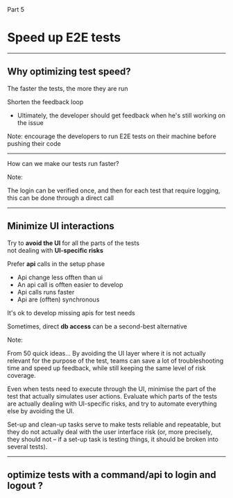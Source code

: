 

<!-- .slide: id="good-tests" class="slide--part-title slide--vcenter" -->

<div class="part-title">
  <span class="text-level-3">Part 5</span>
  <h1>Speed up E2E tests</h1>
</div>

---

## Why optimizing test speed?

<p class="fragment mt-500">The faster the tests, the more they are run

<div class="fragment mt-200">
  <p>Shorten the feedback loop
  <ul>
    <li>Ultimately, the developer should get feedback when he's still working on the issue
  </ul>
</div>

Note:
encourage the developers to run E2E tests on their machine before pushing their code

---

<!-- .slide: class="slide--vcenter" -->

<div class="bubble bubble-bottom-left">
  <i class="emo emo-36 emoji-nerd_face"></i>
  <span class="bubble__text">How can we make our tests run faster?</span>
</div>

Note:

The login can be verified once, and then for each test that require logging, this can be done through a direct call

---

## Minimize UI interactions

<p class="fragment">Try to <strong>avoid the UI</strong> for all the parts of the tests <br> not dealing with <strong>UI-specific risks</strong>

<div class="fragment mt-100">
  <p>Prefer <strong>api</strong> calls in the setup phase
  <ul>
    <li>Api change less offten than ui
    <li>An api call is offten easier to develop
    <li>Api calls runs faster
    <li>Api are (offten) synchronous
  </ul>
</div>

<p class="fragment">It's ok to develop missing apis for test needs

<p class="fragment">Sometimes, direct <strong>db access</strong> can be a second-best alternative

Note:

From 50 quick ideas...
By avoiding the UI layer where it is not actually relevant for the purpose of the test, teams can save a lot of troubleshooting time and speed up feedback, while still keeping the same level of risk coverage.

Even when tests need to execute through the UI, minimise the part of the test that actually simulates user actions. Evaluate which parts of the tests are actually dealing with UI-specific risks, and try to automate everything else by avoiding the UI.

Set-up and clean-up tasks serve to make tests reliable and repeatable, but they do not actually deal with the user interface risk (or, more precisely, they should not – if a set-up task is testing things, it should be broken into several tests).




---

## optimize tests with a command/api to login and logout ?
